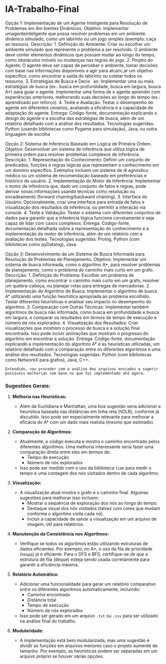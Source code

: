 # IA-Trabalho-Final

Opção 1: Implementação de um Agente Inteligente para Resolução de Problemas em Am
bientes Dinâmicos.
Objetivo: Implementar umagenteinteligente que possa resolver problemas em um ambiente dinâmico simulado, como um labirinto ou um jogo simples (exemplo: caça ao tesouro).
Descrição:
    1. Definição do Ambiente: Criar ou escolher um ambiente simulado que represente o problema a ser resolvido. O ambiente deve conter elementos dinâmicos que possam mudar ao longo do tempo, como obstáculos móveis ou mudanças nas regras do jogo.
    2. Projeto do Agente: O agente deve ser capaz de perceber o ambiente, tomar decisões com base nas informações disponíveis e agir para alcanc¸ar um objetivo específico, como encontrar a saída do labirinto ou coletar todos os tesouros.
    3. Estratégias de Busca e Decis˜ ao: Implementar uma ou mais estratégias de busca (ex.: busca em profundidade, busca em largura, busca A*) para guiar o agente. Implementar uma forma de o agente aprender com experiências anteriores, melhorando suas decisões ao longo do tempo (ex.: aprendizado por reforço).
    4. Teste e Avaliação: Testar o desempenho do agente em diferentes cenários, avaliando a eficiência e a capacidade de adaptação do agente.
    Entrega: Código-fonte, documentação explicando o design do agente e a escolha das estratégias de busca, além de um relatório detalhado com a análise dos resultados.
    Tecnologias sugeridas: Python (usando bibliotecas como Pygame para simulação), Java, ou outra linguagem de escolha

Opção 2: Sistema de Inferência Baseado em Lógica de Primeira Ordem.
Objetivo: Desenvolver um sistema de inferência que utiliza lógica de primeira ordem para resolver problemas complexos de inferência.
Descrição:
    1. Representação do Conhecimento: Definir um conjunto de predicados, funções e regras lógicas
    que representam o conhecimento em um domínio específico. Exemplos incluem um sistema de di
    agnóstico médico ou um sistema de recomendação baseado em preferências e histórico do usuário.
    2. Implementação do Motor de Inferência: Implementar o motor de inferência que, dado um conjunto de fatos e regras, pode derivar novas informações usando técnicas como resolução ou encadeamento (forward chaining/backward chaining).
    3. Interface do Usuário: Opcionalmente, criar uma interface para entrada de fatos e visualização dos resultados da inferência, ou permitir a interação via console.
    4. Teste e Validação: Testar o sistema com diferentes conjuntos de dados para garantir que a inferência lógica funcione corretamente e seja capaz de lidar com casos complexos.
    Entrega: Código-fonte, documentação detalhada sobre a representação do conhecimento e a implementação do motor de inferência, além de um relatório com a avaliação dos testes. 
    Tecnologias sugeridas: Prolog, Python (com bibliotecas como pyDatalog), Java.


Opção 3: Desenvolvimento de um Sistema de Busca Informada para Resolução de Problemas de Planejamento.
Objetivo: Implementar um sistema de busca informada, como o algoritmo A*, para resolver problemas de planejamento, como o problema do caminho mais curto em um grafo.
Descrição:
    1. Definição do Problema: Escolher um problema de planejamento, como encontrar o caminho mais curto em um grafo, resolver um quebra-cabeça, ou planejar rotas para entregas de mercadorias.
    2. Implementação do Algoritmo de Busca: Implementar o algoritmo de busca A* utilizando uma função heurística apropriada ao problema escolhido. Testar diferentes heurísticas e analisar seu impacto no desempenho do algoritmo.
    3. Comparação com Outras Técnicas: Implementar também algoritmos de busca não informada,
    como busca em profundidade e busca em largura, e comparar os resultados em termos de tempo
    de execução e número de nós explorados.
    4. Visualização dos Resultados: Criar visualizações que mostrem o processo de busca e a solução final encontrada. Isso pode incluir animações que mostram o progresso do algoritmo em encontrar a solução.
    Entrega: Código-fonte, documentação explicando a implementação do algoritmo A* e as heurísticas utilizadas, um relatório detalhado com a comparação entre os diferentes algoritmos e uma análise dos resultados.
    Tecnologias sugeridas: Python (com bibliotecas como NetworkX para grafos), Java, C++.

    Entendido, vou proceder com a análise dos arquivos enviados e sugerir possíveis melhorias com base no que foi implementado até agora. 


### Sugestões Gerais:

1. **Melhoria nas Heurísticas:**
   - Além da Euclidiana e Manhattan, uma boa sugestão seria adicionar a heurística baseada nas distâncias em linha reta (hDLR), conforme já discutido. Isso pode ser especialmente relevante para melhorar a eficácia do A* com um dado mais realista (mesmo que estimado).

2. **Comparação de Algoritmos:**
   - Atualmente, o código executa e mostra o caminho encontrado pelos diferentes algoritmos. Uma melhoria interessante seria fazer uma comparação direta entre eles em termos de:
     - Tempo de execução
     - Número de nós explorados
   - Isso pode ser medido com o uso da biblioteca `time` para medir o tempo e uma contagem dos nós visitados dentro de cada algoritmo.

3. **Visualização:**
   - A visualização atual mostra o grafo e o caminho final. Algumas sugestões para melhorar isso incluem:
     - Mostrar a sequência de exploração dos nós ao longo do tempo.
     - Destaque visual dos nós visitados (talvez com cores que mudam conforme o algoritmo visita cada nó).
     - Incluir a capacidade de salvar a visualização em um arquivo de imagem, útil para relatórios.

4. **Manutenção da Consistência nos Algoritmos:**
   - Verifique se todos os algoritmos estão utilizando estruturas de dados eficientes. Por exemplo, no A*, o uso da fila de prioridade (`heapq`) já é eficiente. Para o DFS e BFS, certifique-se de que a estrutura de fila (deque) esteja sendo usada corretamente para garantir a eficiência máxima.

5. **Relatório Automático:**
   - Adicionar uma funcionalidade para gerar um relatório comparativo entre os diferentes algoritmos automaticamente, incluindo:
     - Caminho encontrado
     - Distância total
     - Tempo de execução
     - Número de nós explorados
   - Isso pode ser gerado em um arquivo `.txt` ou `.csv` para ser utilizado na análise final do trabalho.

6. **Modularidade:**
   - A implementação está bem modularizada, mas uma sugestão é dividir as funções em arquivos menores caso o projeto aumente de tamanho. Por exemplo, as heurísticas podem ser separadas em um arquivo próprio se houver várias opções.